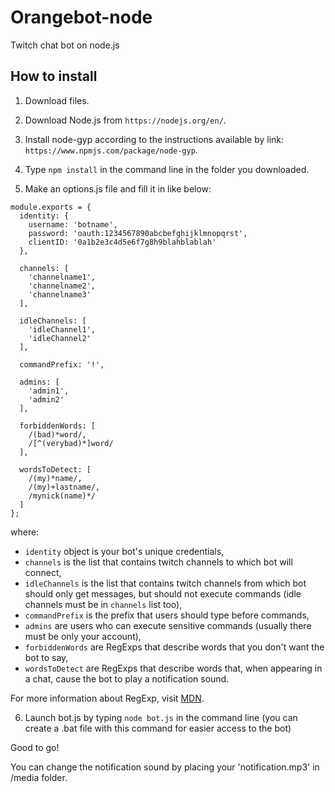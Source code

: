 # Orangebot-node
Twitch chat bot on node.js

## How to install

1. Download files.

2. Download Node.js from `https://nodejs.org/en/`.

3. Install node-gyp according to the instructions available by link: `https://www.npmjs.com/package/node-gyp`.

4. Type `npm install` in the command line in the folder you downloaded.

5. Make an options.js file and fill it in like below:

```
module.exports = {
  identity: {
    username: 'botname',
    password: 'oauth:1234567890abcbefghijklmnopqrst',
    clientID: '0a1b2e3c4d5e6f7g8h9blahblablah'
  },

  channels: [
    'channelname1',
    'channelname2',
    'channelname3'
  ],

  idleChannels: [
    'idleChannel1',
    'idleChannel2'
  ],

  commandPrefix: '!',

  admins: [
    'admin1',
    'admin2'
  ],

  forbiddenWords: [
    /(bad)*word/,
    /[^(verybad)*]word/
  ],

  wordsToDetect: [
    /(my)*name/,
    /(my)+lastname/,
    /mynick(name)*/
  ]
};
```

where:
- `identity` object is your bot's unique credentials,
- `channels` is the list that contains twitch channels to which bot will connect,
- `idleChannels` is the list that contains twitch channels from which bot should only get messages, but should not execute commands (idle channels must be in `channels` list too),
- `commandPrefix` is the prefix that users should type before commands,
- `admins` are users who can execute sensitive commands (usually there must be only your account),
- `forbiddenWords` are RegExps that describe words that you don't want the bot to say,
- `wordsToDetect` are RegExps that describe words  that, when appearing in a chat, cause the bot to play a notification sound.

For more information about RegExp, visit [MDN](https://developer.mozilla.org/en-US/docs/Web/JavaScript/Guide/Regular_Expressions).

6. Launch bot.js by typing `node bot.js` in the command line (you can create a .bat file with this command for easier access to the bot)

Good to go!

You can change the notification sound by placing your 'notification.mp3' in /media folder.
